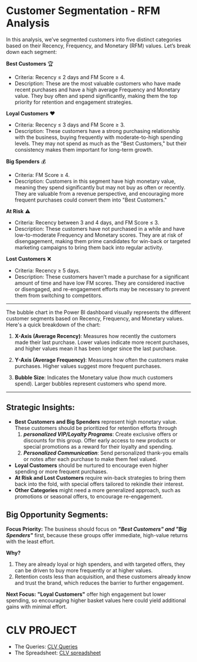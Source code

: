 # Customer Segmentation - RFM Analysis

In this analysis, we’ve segmented customers into five distinct categories based on their Recency, Frequency, and Monetary (RFM) values. Let’s break down each segment:

**Best Customers** 🏆

- Criteria: Recency ≤ 2 days and FM Score ≥ 4.
- Description: These are the most valuable customers who have made recent purchases and have a high average Frequency and Monetary value. They buy often and spend significantly, making them the top priority for retention and engagement strategies.

**Loyal Customers** ❤️

- Criteria: Recency ≤ 3 days and FM Score ≥ 3.
- Description: These customers have a strong purchasing relationship with the business, buying frequently with moderate-to-high spending levels. They may not spend as much as the "Best Customers," but their consistency makes them important for long-term growth.

**Big Spenders** 💰

- Criteria: FM Score ≥ 4.
- Description: Customers in this segment have high monetary value, meaning they spend significantly but may not buy as often or recently. They are valuable from a revenue perspective, and encouraging more frequent purchases could convert them into "Best Customers."

**At Risk** ⚠️

- Criteria: Recency between 3 and 4 days, and FM Score ≤ 3.
- Description: These customers have not purchased in a while and have low-to-moderate Frequency and Monetary scores. They are at risk of disengagement, making them prime candidates for win-back or targeted marketing campaigns to bring them back into regular activity.

**Lost Customers** ❌

- Criteria: Recency ≥ 5 days.
- Description: These customers haven’t made a purchase for a significant amount of time and have low FM scores. They are considered inactive or disengaged, and re-engagement efforts may be necessary to prevent them from switching to competitors.

---------
The bubble chart in the Power BI dashboard visually represents the different customer segments based on Recency, Frequency, and Monetary values. Here's a quick breakdown of the chart:

1. **X-Axis (Average Recency)**: Measures how recently the customers made their last purchase. Lower values indicate more recent purchases, and higher values mean it has been longer since the last purchase.

2. **Y-Axis (Average Frequency)**: Measures how often the customers make purchases. Higher values suggest more frequent purchases.

3. **Bubble Size**: Indicates the Monetary value (how much customers spend). Larger bubbles represent customers who spend more.

------
## Strategic Insights:
- **Best Customers and Big Spenders** represent high monetary value. These customers should be prioritized for retention efforts through
  1. **_personalized VIP/Loyalty Programs_**: Create exclusive offers or discounts for this group. Offer early access to new products or special promotions as a reward for their loyalty and spending.
  2. **_Personalized Communication_**: Send personalized thank-you emails or notes after each purchase to make them feel valued.
- **Loyal Customers** should be nurtured to encourage even higher spending or more frequent purchases.
- **At Risk and Lost Customers** require win-back strategies to bring them back into the fold, with special offers tailored to rekindle their interest.
- **Other Categories** might need a more generalized approach, such as promotions or seasonal offers, to encourage re-engagement.

## Big Opportunity Segments:
**Focus Priority:** The business should focus on **_"Best Customers" and "Big Spenders"_** first, because these groups offer immediate, high-value returns with the least effort.

**Why?** 

1. They are already loyal or high spenders, and with targeted offers, they can be driven to buy more frequently or at higher values. 
2. Retention costs less than acquisition, and these customers already know and trust the brand, which reduces the barrier to further engagement.

**Next Focus:** 
**"Loyal Customers"** offer high engagement but lower spending, so encouraging higher basket values here could yield additional gains with minimal effort.



# CLV PROJECT

- The Queries: [CLV Queries](ClvQueries.sql)
- The Spreadsheet: [CLV spreadsheet](https://docs.google.com/spreadsheets/d/1gJ4HS8z3sdNAtHL8-GleoRmNuKeb0-zl3OiOAmKf3Cs/edit?gid=502478635#gid=502478635)
